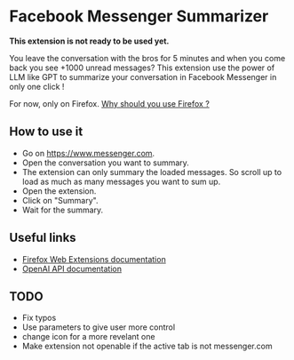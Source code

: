 # Facebook Messenger Summarizer

**This extension is not ready to be used yet.**

You leave the conversation with the bros for 5 minutes and when you come back you see +1000 unread messages? This extension use the power of LLM like GPT to summarize your conversation in Facebook Messenger in only one click !

For now, only on Firefox. [Why should you use Firefox ?](https://www.quora.com/What-are-the-major-reasons-to-use-Firefox-instead-of-Chrome?share=1)

## How to use it
- Go on https://www.messenger.com.
- Open the conversation you want to summary.
- The extension can only summary the loaded messages. So scroll up to load as much as many messages you want to sum up.
- Open the extension.
- Click on "Summary".
- Wait for the summary.

## Useful links
- [Firefox Web Extensions documentation](https://developer.mozilla.org/en-US/docs/Mozilla/Add-ons/WebExtensions)
- [OpenAI API documentation](https://platform.openai.com/docs/api-reference)

## TODO
- Fix typos
- Use parameters to give user more control
- change icon for a more revelant one
- Make extension not openable if the active tab is not messenger.com